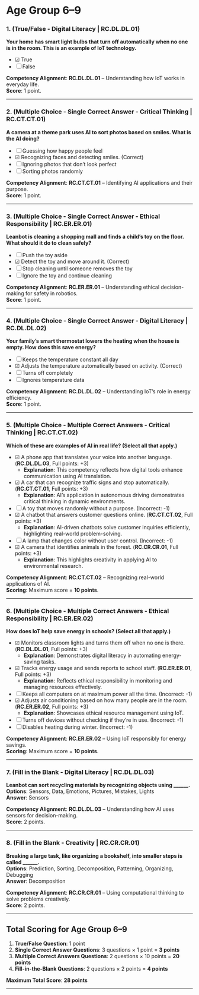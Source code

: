 # Age Group 6–9

### 1. **(True/False - Digital Literacy | RC.DL.DL.01)**  
**Your home has smart light bulbs that turn off automatically when no one is in the room. This is an example of IoT technology.**  
- ☑ True  
- ☐ False  

**Competency Alignment**: **RC.DL.DL.01** – Understanding how IoT works in everyday life.  
**Score**: 1 point.  

---

### 2. **(Multiple Choice - Single Correct Answer - Critical Thinking | RC.CT.CT.01)**  
**A camera at a theme park uses AI to sort photos based on smiles. What is the AI doing?**  
- ☐ Guessing how happy people feel  
- ☑ Recognizing faces and detecting smiles. (Correct)  
- ☐ Ignoring photos that don’t look perfect  
- ☐ Sorting photos randomly  

**Competency Alignment**: **RC.CT.CT.01** – Identifying AI applications and their purpose.  
**Score**: 1 point.  

---

### 3. **(Multiple Choice - Single Correct Answer - Ethical Responsibility | RC.ER.ER.01)**  
**Leanbot is cleaning a shopping mall and finds a child’s toy on the floor. What should it do to clean safely?**  
- ☐ Push the toy aside  
- ☑ Detect the toy and move around it. (Correct)  
- ☐ Stop cleaning until someone removes the toy  
- ☐ Ignore the toy and continue cleaning  

**Competency Alignment**: **RC.ER.ER.01** – Understanding ethical decision-making for safety in robotics.  
**Score**: 1 point.  

---

### 4. **(Multiple Choice - Single Correct Answer - Digital Literacy | RC.DL.DL.02)**  
**Your family’s smart thermostat lowers the heating when the house is empty. How does this save energy?**  
- ☐ Keeps the temperature constant all day  
- ☑ Adjusts the temperature automatically based on activity. (Correct)  
- ☐ Turns off completely  
- ☐ Ignores temperature data  

**Competency Alignment**: **RC.DL.DL.02** – Understanding IoT’s role in energy efficiency.  
**Score**: 1 point.  

---

### 5. **(Multiple Choice - Multiple Correct Answers - Critical Thinking | RC.CT.CT.02)**  
**Which of these are examples of AI in real life? (Select all that apply.)**  
- ☑ A phone app that translates your voice into another language. (**RC.DL.DL.03**, Full points: +3)  
  - **Explanation**: This competency reflects how digital tools enhance communication using AI translation.  
- ☑ A car that can recognize traffic signs and stop automatically. (**RC.CT.CT.01**, Full points: +3)  
  - **Explanation**: AI’s application in autonomous driving demonstrates critical thinking in dynamic environments.  
- ☐ A toy that moves randomly without a purpose. (Incorrect: -1)  
- ☑ A chatbot that answers customer questions online. (**RC.CT.CT.02**, Full points: +3)  
  - **Explanation**: AI-driven chatbots solve customer inquiries efficiently, highlighting real-world problem-solving.  
- ☐ A lamp that changes color without user control. (Incorrect: -1)  
- ☑ A camera that identifies animals in the forest. (**RC.CR.CR.01**, Full points: +3)  
  - **Explanation**: This highlights creativity in applying AI to environmental research.  

**Competency Alignment**: **RC.CT.CT.02** – Recognizing real-world applications of AI.  
**Scoring**: Maximum score = **10 points**.  

---

### 6. **(Multiple Choice - Multiple Correct Answers - Ethical Responsibility | RC.ER.ER.02)**  
**How does IoT help save energy in schools? (Select all that apply.)**  
- ☑ Monitors classroom lights and turns them off when no one is there. (**RC.DL.DL.01**, Full points: +3)  
  - **Explanation**: Demonstrates digital literacy in automating energy-saving tasks.  
- ☑ Tracks energy usage and sends reports to school staff. (**RC.ER.ER.01**, Full points: +3)  
  - **Explanation**: Reflects ethical responsibility in monitoring and managing resources effectively.  
- ☐ Keeps all computers on at maximum power all the time. (Incorrect: -1)  
- ☑ Adjusts air conditioning based on how many people are in the room. (**RC.ER.ER.02**, Full points: +3)  
  - **Explanation**: Showcases ethical resource management using IoT.  
- ☐ Turns off devices without checking if they’re in use. (Incorrect: -1)  
- ☐ Disables heating during winter. (Incorrect: -1)  

**Competency Alignment**: **RC.ER.ER.02** – Using IoT responsibly for energy savings.  
**Scoring**: Maximum score = **10 points**.  

---

### 7. **(Fill in the Blank - Digital Literacy | RC.DL.DL.03)**  
**Leanbot can sort recycling materials by recognizing objects using ______.**  
**Options**: Sensors, Data, Emotions, Pictures, Mistakes, Lights  
**Answer**: Sensors  

**Competency Alignment**: **RC.DL.DL.03** – Understanding how AI uses sensors for decision-making.  
**Score**: 2 points.  

---

### 8. **(Fill in the Blank - Creativity | RC.CR.CR.01)**  
**Breaking a large task, like organizing a bookshelf, into smaller steps is called ______.**  
**Options**: Prediction, Sorting, Decomposition, Patterning, Organizing, Debugging  
**Answer**: Decomposition  

**Competency Alignment**: **RC.CR.CR.01** – Using computational thinking to solve problems creatively.  
**Score**: 2 points.  

---

## **Total Scoring for Age Group 6–9**
1. **True/False Question**: 1 point  
2. **Single Correct Answer Questions**: 3 questions × 1 point = **3 points**  
3. **Multiple Correct Answers Questions**: 2 questions × 10 points = **20 points**  
4. **Fill-in-the-Blank Questions**: 2 questions × 2 points = **4 points**  

**Maximum Total Score**: **28 points**

---
